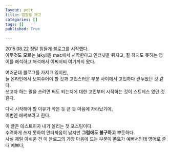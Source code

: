 ```yaml
---
layout: post
title: 껍질을 깨고
categories: []
tags: []
published: True

---
```


2015.08.22 정말 힘들게 블로그를 시작했다. <br>
아무것도 모르는 jekyll을 mac에서 시작한다고 인터넷을 뒤지고, 잘 하지도 못하는 영어를 해석하고 해석해서 어찌저찌 여기까지 왔다.

여러군데 블로그를 가지고 있지만,<br>
늘 온라인에서 보여주어야 할 것과 고민스러운 부분 사이에서 고민하다 관두었던 것 같다.<br>
쓰고자 하는 말을 쓰려면 써도 되는지에 대한 고민부터 시작하는 것이 스트레스 였던 것 같다.

다시 시작해야 할 이유가 작은 듯 큰 듯 마음에 자라났기에,<br>
이번엔 애써보려고 한다.

이 글은 테스트이자 내가 올리는 첫 포스팅이다.<br>
수려하게 쓰지 못하여 안타까움이 남지만 <strong>그럼에도 불구하고</strong> 뿌듯하다.<br>
사실 제일 아쉬운 건 이 블로그의 가장 마음에 드는 부분이 폰트가 예뻐서인데 영어로 쓸 때 예쁘다;